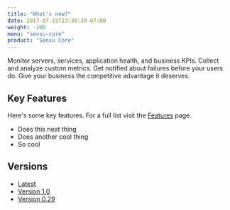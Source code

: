```yaml
---
title: "What's new?"
date: 2017-07-19T13:36:39-07:00
weight: -100
menu: "sensu-core"
product: "Sensu Core"
---
```

Monitor servers, services, application health, and business KPIs. Collect and analyze custom metrics. Get notified about failures before your users do. Give your business the competitive advantage it deserves.

## Key Features
Here's some key features. For a full list visit the [Features](/sensu-core/1.0/features) page.

- Does this neat thing
- Does another cool thing
- So cool

## Versions
- [Latest](/sensu-core/latest)
- [Version 1.0](/sensu-core/1.0/)
- [Version 0.29](/sensu-core/0.29/)
